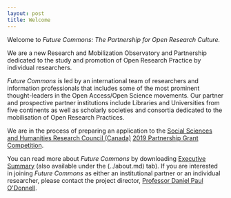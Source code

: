 ```yaml
---
layout: post
title: Welcome
---
```


Welcome to *Future Commons: The Partnership for Open Research Culture.*

We are a new Research and Mobilization Observatory and Partnership dedicated to the study and promotion of Open Research Practice by individual researchers. 

*Future Commons* is led by an international team of researchers and information professionals that includes some of the most prominent thought-leaders in the Open Access/Open Science movements. Our partner and prospective partner institutions include Libraries and Universities from five continents as well as scholarly societies and consortia dedicated to the mobilisation of Open Research Practices.

We are in the process of preparing an application to the [Social Sciences and Humanities Research Council (Canada)](http://www.sshrc-crsh.gc.ca/) [2019 Partnership Grant Competition](http://www.sshrc-crsh.gc.ca/about-au_sujet/partnerships-partenariats/partnership_grants-bourses_partenariats-eng.aspx).

You can read more about *Future Commons* by downloading [Executive Summary](https://doi.org/10.5281/zenodo.2487657) (also available under the (../about.md) tab). If you are interested in joining *Future Commons* as either an institutional partner or an individual researcher, please contact the project director, [Professor Daniel Paul O'Donnell](mailto:daniel.odonnell@uleth.ca).
